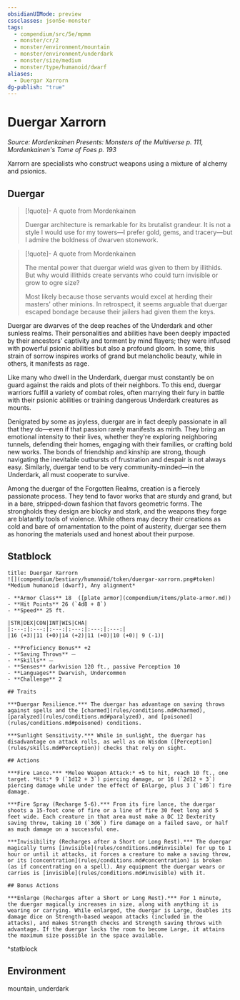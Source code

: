 ```yaml
---
obsidianUIMode: preview
cssclasses: json5e-monster
tags:
  - compendium/src/5e/mpmm
  - monster/cr/2
  - monster/environment/mountain
  - monster/environment/underdark
  - monster/size/medium
  - monster/type/humanoid/dwarf
aliases:
  - Duergar Xarrorn
dg-publish: "true"
---
```

# Duergar Xarrorn
*Source: Mordenkainen Presents: Monsters of the Multiverse p. 111, Mordenkainen's Tome of Foes p. 193*  

Xarrorn are specialists who construct weapons using a mixture of alchemy and psionics.

## Duergar

> [!quote]- A quote from Mordenkainen  
> 
> Duergar architecture is remarkable for its brutalist grandeur. It is not a style I would use for my towers—I prefer gold, gems, and tracery—but I admire the boldness of dwarven stonework.

> [!quote]- A quote from Mordenkainen  
> 
> The mental power that duergar wield was given to them by illithids. But why would illithids create servants who could turn invisible or grow to ogre size?
> 
> Most likely because those servants would excel at herding their masters' other minions. In retrospect, it seems arguable that duergar escaped bondage because their jailers had given them the keys.

Duergar are dwarves of the deep reaches of the Underdark and other sunless realms. Their personalities and abilities have been deeply impacted by their ancestors' captivity and torment by mind flayers; they were infused with powerful psionic abilities but also a profound gloom. In some, this strain of sorrow inspires works of grand but melancholic beauty, while in others, it manifests as rage.

Like many who dwell in the Underdark, duergar must constantly be on guard against the raids and plots of their neighbors. To this end, duergar warriors fulfill a variety of combat roles, often marrying their fury in battle with their psionic abilities or training dangerous Underdark creatures as mounts.

Denigrated by some as joyless, duergar are in fact deeply passionate in all that they do—even if that passion rarely manifests as mirth. They bring an emotional intensity to their lives, whether they're exploring neighboring tunnels, defending their homes, engaging with their families, or crafting bold new works. The bonds of friendship and kinship are strong, though navigating the inevitable outbursts of frustration and despair is not always easy. Similarly, duergar tend to be very community-minded—in the Underdark, all must cooperate to survive.

Among the duergar of the Forgotten Realms, creation is a fiercely passionate process. They tend to favor works that are sturdy and grand, but in a bare, stripped-down fashion that favors geometric forms. The strongholds they design are blocky and stark, and the weapons they forge are blatantly tools of violence. While others may decry their creations as cold and bare of ornamentation to the point of austerity, duergar see them as honoring the materials used and honest about their purpose.

## Statblock

```ad-statblock
title: Duergar Xarrorn
![](compendium/bestiary/humanoid/token/duergar-xarrorn.png#token)
*Medium humanoid (dwarf), Any alignment*

- **Armor Class** 18  ([plate armor](compendium/items/plate-armor.md))
- **Hit Points** 26 (`4d8 + 8`)
- **Speed** 25 ft.

|STR|DEX|CON|INT|WIS|CHA|
|:---:|:---:|:---:|:---:|:---:|:---:|
|16 (+3)|11 (+0)|14 (+2)|11 (+0)|10 (+0)| 9 (-1)|

- **Proficiency Bonus** +2
- **Saving Throws** ⏤
- **Skills** ⏤
- **Senses** darkvision 120 ft., passive Perception 10
- **Languages** Dwarvish, Undercommon
- **Challenge** 2

## Traits

***Duergar Resilience.*** The duergar has advantage on saving throws against spells and the [charmed](rules/conditions.md#charmed), [paralyzed](rules/conditions.md#paralyzed), and [poisoned](rules/conditions.md#poisoned) conditions.

***Sunlight Sensitivity.*** While in sunlight, the duergar has disadvantage on attack rolls, as well as on Wisdom ([Perception](rules/skills.md#Perception)) checks that rely on sight.

## Actions

***Fire Lance.*** *Melee Weapon Attack:* +5 to hit, reach 10 ft., one target. *Hit:* 9 (`1d12 + 3`) piercing damage, or 16 (`2d12 + 3`) piercing damage while under the effect of Enlarge, plus 3 (`1d6`) fire damage.

***Fire Spray (Recharge 5-6).*** From its fire lance, the duergar shoots a 15-foot cone of fire or a line of fire 30 feet long and 5 feet wide. Each creature in that area must make a DC 12 Dexterity saving throw, taking 10 (`3d6`) fire damage on a failed save, or half as much damage on a successful one.

***Invisibility (Recharges after a Short or Long Rest).*** The duergar magically turns [invisible](rules/conditions.md#invisible) for up to 1 hour or until it attacks, it forces a creature to make a saving throw, or its [concentration](rules/conditions.md#concentration) is broken (as if concentrating on a spell). Any equipment the duergar wears or carries is [invisible](rules/conditions.md#invisible) with it.

## Bonus Actions

***Enlarge (Recharges after a Short or Long Rest).*** For 1 minute, the duergar magically increases in size, along with anything it is wearing or carrying. While enlarged, the duergar is Large, doubles its damage dice on Strength-based weapon attacks (included in the attacks), and makes Strength checks and Strength saving throws with advantage. If the duergar lacks the room to become Large, it attains the maximum size possible in the space available.
```
^statblock

## Environment

mountain, underdark